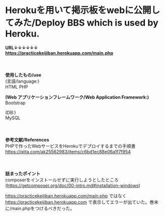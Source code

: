 # Herokuを用いて掲示板をwebに公開してみた/Deploy BBS which is used by Heroku.

**URL↓↓↓↓↓↓<br />**
**https://practicekeijiban.herokuapp.com/main.php<br />**
<br />
<br />
<br />
**使用したもの/use<br />**
(言語/language:)
<br />HTML PHP<br />

**(Web アプリケーションフレームワーク/Web Application Framework:)<br />** 
Bootstrap<br />

(DB:)<br />
MySQL<br />
<br />
<br />
<br />
**参考文献/References<br />**
PHPで作ったWebサービスをHerokuでデプロイするまでの手順書<br />
https://qiita.com/ak25562983/items/c6bd1ec88e06a1f7f954<br />
<br />
<br />
<br />
**詰まったポイント<br />**
composerをインストールせずに実行しようとしたところ<br />
(https://getcomposer.org/doc/00-intro.md#installation-windows)<br />

https://practicekeijiban.herokuapp.com/main.php
ではなく
https://practicekeijiban.herokuapp.com
で表示してエラーが出ていた。巻末に/main.phpをつけるべきだった。
